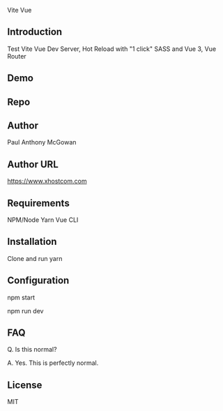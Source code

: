 Vite Vue

## Introduction

Test Vite Vue Dev Server, Hot Reload with "1 click" SASS and Vue 3, Vue Router

## Demo

## Repo

## Author

Paul Anthony  McGowan

## Author URL

https://www.xhostcom.com

## Requirements

NPM/Node
 Yarn
Vue CLI

## Installation

Clone and run yarn

## Configuration

npm start

npm run dev

## FAQ

Q. Is this normal?

A. Yes. This is perfectly normal.

## License

MIT
